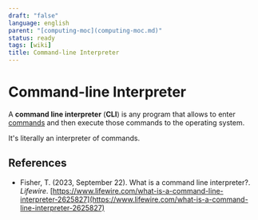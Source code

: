 ```yaml
---
draft: "false"
language: english
parent: "[computing-moc](computing-moc.md)"
status: ready
tags: [wiki]
title: Command-line Interpreter
---
```


# Command-line Interpreter

A **command line interpreter** (**CLI**) is any program that allows to enter [commands](command.md) and then execute those commands to the operating system.

It's literally an interpreter of commands.

## References

- Fisher, T. (2023, September 22). <span class="reference-title">What is a command line interpreter?</span>. _Lifewire_. [https://www.lifewire.com/what-is-a-command-line-interpreter-2625827](https://www.lifewire.com/what-is-a-command-line-interpreter-2625827)
